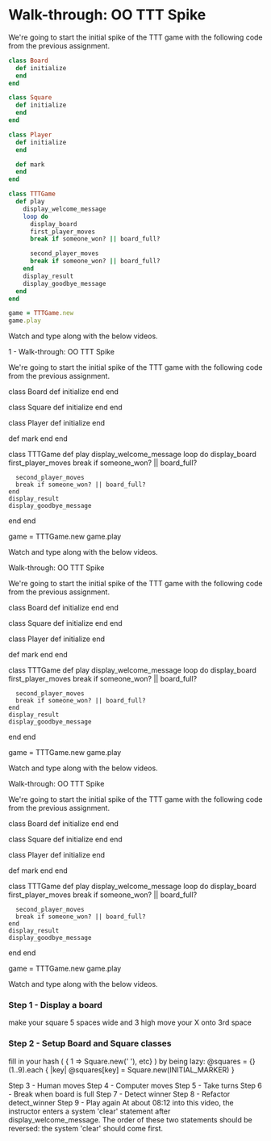 # Walk-through: OO TTT Spike

We're going to start the initial spike of the TTT game with the
following code from the previous assignment.

```ruby
class Board
  def initialize
  end
end

class Square
  def initialize
  end
end

class Player
  def initialize
  end

  def mark
  end
end

class TTTGame
  def play
    display_welcome_message
    loop do
      display_board
      first_player_moves
      break if someone_won? || board_full?

      second_player_moves
      break if someone_won? || board_full?
    end
    display_result
    display_goodbye_message
  end
end

game = TTTGame.new
game.play
```

Watch and type along with the below videos.

1 -
Walk-through: OO TTT Spike

We're going to start the initial spike of the TTT game with the following code from the previous assignment.

class Board
  def initialize
  end
end

class Square
  def initialize
  end
end

class Player
  def initialize
  end

  def mark
  end
end

class TTTGame
  def play
    display_welcome_message
    loop do
      display_board
      first_player_moves
      break if someone_won? || board_full?

      second_player_moves
      break if someone_won? || board_full?
    end
    display_result
    display_goodbye_message
  end
end

game = TTTGame.new
game.play

Watch and type along with the below videos.


Walk-through: OO TTT Spike

We're going to start the initial spike of the TTT game with the following code from the previous assignment.

class Board
  def initialize
  end
end

class Square
  def initialize
  end
end

class Player
  def initialize
  end

  def mark
  end
end

class TTTGame
  def play
    display_welcome_message
    loop do
      display_board
      first_player_moves
      break if someone_won? || board_full?

      second_player_moves
      break if someone_won? || board_full?
    end
    display_result
    display_goodbye_message
  end
end

game = TTTGame.new
game.play

Watch and type along with the below videos.


Walk-through: OO TTT Spike

We're going to start the initial spike of the TTT game with the following code from the previous assignment.

class Board
  def initialize
  end
end

class Square
  def initialize
  end
end

class Player
  def initialize
  end

  def mark
  end
end

class TTTGame
  def play
    display_welcome_message
    loop do
      display_board
      first_player_moves
      break if someone_won? || board_full?

      second_player_moves
      break if someone_won? || board_full?
    end
    display_result
    display_goodbye_message
  end
end

game = TTTGame.new
game.play

Watch and type along with the below videos.

### Step 1 - Display a board
make your square 5 spaces wide and 3 high
move your X onto 3rd space

### Step 2 - Setup Board and Square classes
fill in your hash ( { 1 => Square.new(' '), etc} )
by being lazy:
   @squares = {}
  (1..9).each { |key| @squares[key] = Square.new(INITIAL_MARKER) }

Step 3 - Human moves
Step 4 - Computer moves
Step 5 - Take turns
Step 6 - Break when board is full
Step 7 - Detect winner
Step 8 - Refactor detect_winner
Step 9 - Play again
At about 08:12 into this video, the instructor enters a
system 'clear' statement after display_welcome_message. The
order of these two statements should be reversed: the
system 'clear' should come first.